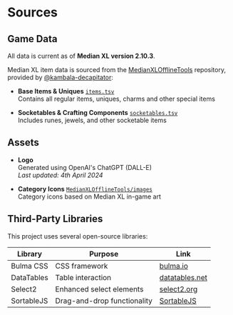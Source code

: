 # Sources

## Game Data
All data is current as of **Median XL version 2.10.3**.

Median XL item data is sourced from the [MedianXLOfflineTools](https://github.com/kambala-decapitator/MedianXLOfflineTools) repository, provided by [@kambala-decapitator](https://github.com/kambala-decapitator):

- **Base Items & Uniques**   [`items.tsv`](https://github.com/kambala-decapitator/MedianXLOfflineTools/blob/main/utils/txt_parser/generated/en/items.tsv)  
  Contains all regular items, uniques, charms and other special items

- **Socketables & Crafting Components**  [`socketables.tsv`](https://github.com/kambala-decapitator/MedianXLOfflineTools/blob/main/utils/txt_parser/generated/en/socketables.tsv)  
  Includes runes, jewels, and other socketable items

## Assets
- **Logo**  
  Generated using OpenAI's ChatGPT (DALL-E)  
  *Last updated: 4th April 2024*

- **Category Icons**   [`MedianXLOfflineTools/images`](https://github.com/kambala-decapitator/MedianXLOfflineTools/tree/main/resources/data/images/items)  
  Category icons based on Median XL in-game art

## Third-Party Libraries
This project uses several open-source libraries:

| Library | Purpose | Link |
|---------|---------|------|
| Bulma CSS | CSS framework | [bulma.io](https://bulma.io/) |
| DataTables | Table interaction | [datatables.net](https://datatables.net/) |
| Select2 | Enhanced select elements | [select2.org](https://select2.org/) |
| SortableJS | Drag-and-drop functionality | [SortableJS](https://sortablejs.github.io/Sortable/) |
